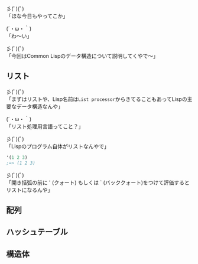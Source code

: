 彡(ﾟ)(ﾟ)  
「ほな今日もやってこか」

(´・ω・｀)  
「わ〜い」

彡(ﾟ)(ﾟ)  
「今回はCommon Lispのデータ構造について説明してくやで〜」

## リスト

彡(ﾟ)(ﾟ)  
「まずはリストや、Lisp名前は`List processor`からきてることもあってLispの主要なデータ構造なんや」

(´・ω・｀)  
「リスト処理用言語ってこと？」

彡(ﾟ)(ﾟ)  
「Lispのプログラム自体がリストなんやで」

```lisp
'(1 2 3)
;=> (1 2 3)
```

彡(ﾟ)(ﾟ)  
「開き括弧の前に ' (クォート) もしくは ` (バッククォート)をつけて評価するとリストになるんや」

## 配列

## ハッシュテーブル

## 構造体

